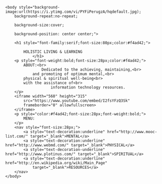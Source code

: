 

	<body style="background-image:url(https://i.ytimg.com/vi/PYFiPerugzA/hqdefault.jpg);
		background-repeat:no-repeat;

		background-size:cover;

		background-position: center center;">

		<h1 style="font-family:serif;font-size:80px;color:#f4ad42;">

			HOLISTIC LIVING & LEARNING
                </h1>
		<p style="font-weight:bold;font-size:28px;color:#f4ad42;">
			ABOUT:<br>
	                Dedicated to the achieving, maintaining,<br> 
  		        and promoting of optimum mental,<br>
			physical & spiritual well-being<br>
			with the assistance of<br> 
                        information technology resources.
		</p>
		<iframe width="560" height="315" 
			src="https://www.youtube.com/embed/I2fsYFzQ3Sk" 
			frameborder="0" allowfullscreen>
		</iframe>
		<p style="color:#f4ad42;font-size:28px;font-weight:bold;">
			MENU:
		</p>
		<nav style="font-size:28px;">
			<a style="text-decoration:underline" href="http://www.mooc-list.com/" target="_blank">MENTAL</a>
			<a style="text-decoration:underline" href="http://www.webmd.com/" target="_blank">PHYSICAL</a>
			<a style="text-decoration-underline" href="http://www.plotinus.com/" target="_blank">SPIRITUAL</a>
			<a style="text-decoration:underline" href="http://en.wikipedia.org/wiki/Main_Page"
				target="_blank">RESOURCES</a>
		</nav>
	</body>

